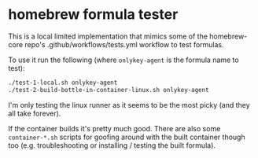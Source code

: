 # homebrew formula tester

This is a local limited implementation that mimics some of the homebrew-core repo's .github/workflows/tests.yml workflow to test formulas.

To use it run  the following (where `onlykey-agent` is the formula name to test):

```sh
./test-1-local.sh onlykey-agent
./test-2-build-bottle-in-container-linux.sh onlykey-agent
```

I'm only testing the linux runner as it seems to be the most picky (and they all take forever).

If the container builds it's pretty much good. There are also some `container-*.sh` scripts for goofing around with the built container though too (e.g. troubleshooting or installing / testing the built formula).
